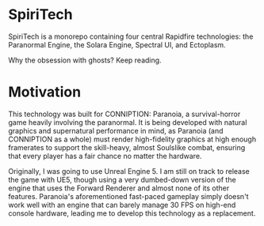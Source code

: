 # SpiriTech
SpiriTech is a monorepo containing four central Rapidfire technologies: the Paranormal Engine, the Solara Engine, Spectral UI, and Ectoplasm.

Why the obsession with ghosts? Keep reading.

# Motivation
This technology was built for CONNIPTION: Paranoia, a survival-horror game heavily involving the paranormal. It is being developed with natural
graphics and supernatural performance in mind, as Paranoia (and CONNIPTION as a whole) must render high-fidelity graphics at high enough framerates
to support the skill-heavy, almost Soulslike combat, ensuring that every player has a fair chance no matter the hardware.

Originally, I was going to use Unreal Engine 5. I am still on track to release the game with UE5, though using a very dumbed-down version of
the engine that uses the Forward Renderer and almost none of its other features. Paranoia's aforementioned fast-paced gameplay simply doesn't
work well with an engine that can barely manage 30 FPS on high-end console hardware, leading me to develop this technology as a replacement.
